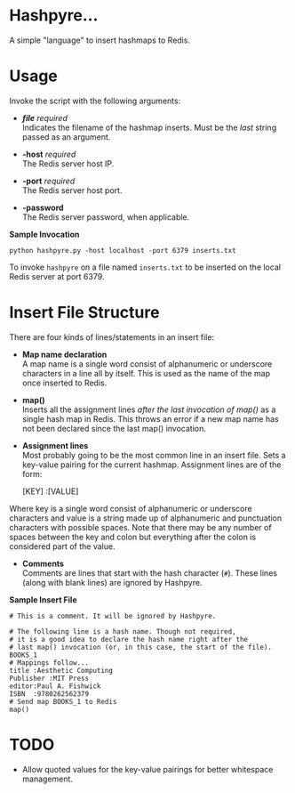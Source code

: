 # Hashpyre...

A simple "language" to insert hashmaps to Redis.

# Usage

Invoke the script with the following arguments:

- **_file_** _required_  
Indicates the filename of the hashmap inserts. Must be the _last_ string passed as an argument.

- **-host** _required_  
The Redis server host IP.

- **-port** _required_  
The Redis server host port.

- **-password**  
The Redis server password, when applicable.

**Sample Invocation**

    python hashpyre.py -host localhost -port 6379 inserts.txt

To invoke `hashpyre` on a file named `inserts.txt` to be inserted on the local Redis server at port 6379.

# Insert File Structure

There are four kinds of lines/statements in an insert file:

- **Map name declaration**  
A map name is a single word consist of alphanumeric or underscore characters in a line all by itself. This
is used as the name of the map once inserted to Redis.

- **map()**  
Inserts all the assignment lines _after the last invocation of map()_ as a single hash map in Redis. This
throws an error if a new map name has not been declared since the last map() invocation.

- **Assignment lines**  
Most probably going to be the most common line in an insert file. Sets a key-value pairing for the current hashmap.
Assignment lines are of the form:

    [KEY] :[VALUE]

Where key is a single word consist of alphanumeric or underscore characters and value is a string made up of alphanumeric
and punctuation characters with possible spaces. Note that there may be any number of spaces between the key and colon but
everything after the colon is considered part of the value.

- **Comments**  
Comments are lines that start with the hash character (`#`). These lines (along with blank lines) are ignored by
Hashpyre.

**Sample Insert File**

    # This is a comment. It will be ignored by Hashpyre.
    
    # The following line is a hash name. Though not required,
    # it is a good idea to declare the hash name right after the
    # last map() invocation (or, in this case, the start of the file).
    BOOKS_1
    # Mappings follow...
    title :Aesthetic Computing
    Publisher :MIT Press
    editor:Paul A. Fishwick
	ISBN  :9780262562379
    # Send map BOOKS_1 to Redis
    map()

# TODO
- Allow quoted values for the key-value pairings for better whitespace management.
